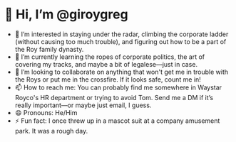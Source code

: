 # 👋 Hi, I’m @giroygreg

- 👀 I’m interested in staying under the radar, climbing the corporate ladder (without causing too much trouble), and figuring out how to be a part of the Roy family dynasty.
- 🌱 I’m currently learning the ropes of corporate politics, the art of covering my tracks, and maybe a bit of legalese—just in case.
- 💞️ I’m looking to collaborate on anything that won't get me in trouble with the Roys or put me in the crossfire. If it looks safe, count me in!
- 📫 How to reach me: You can probably find me somewhere in Waystar Royco's HR department or trying to avoid Tom. Send me a DM if it’s really important—or maybe just email, I guess.
- 😄 Pronouns: He/Him
- ⚡ Fun fact: I once threw up in a mascot suit at a company amusement park. It was a rough day. 

<!---
giroygreg/giroygreg is a ✨ special ✨ repository because its `README.md` (this file) appears on your GitHub profile.
You can click the Preview link to take a look at your changes.
--->
